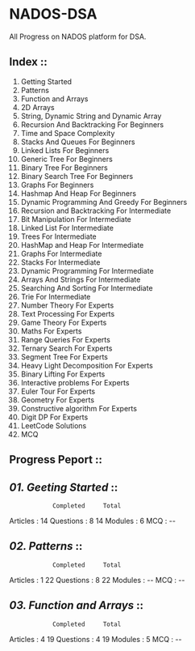 # NADOS-DSA
All Progress on NADOS platform for DSA.


Index ::
--------------------------------------------------------------------------------------------------------------------------------------------
1.    Getting Started                                   
2.    Patterns
3.    Function and Arrays
4.    2D Arrays
5.    String, Dynamic String and Dynamic Array
6.    Recursion And Backtracking For Beginners
7.    Time and Space Complexity
8.    Stacks And Queues For Beginners
9.    Linked Lists For Beginners
10.   Generic Tree For Beginners
11.   Binary Tree For Beginners
12.   Binary Search Tree For Beginners
13.   Graphs For Beginners
14.   Hashmap And Heap For Beginners
15.   Dynamic Programming And Greedy For Beginners
16.   Recursion and Backtracking For Intermediate
17.   Bit Manipulation For Intermediate
18.   Linked List For Intermediate
19.   Trees For Intermediate
20.   HashMap and Heap For Intermediate
21.   Graphs For Intermediate
22.   Stacks For Intermediate
23.   Dynamic Programming For Intermediate
24.   Arrays And Strings For Intermediate
25.   Searching And Sorting For Intermediate
26.   Trie For Intermediate
27.   Number Theory For Experts
28.   Text Processing For Experts
29.   Game Theory For Experts
30.   Maths For Experts
31.   Range Queries For Experts
32.   Ternary Search For Experts
33.   Segment Tree For Experts
34.   Heavy Light Decomposition For Experts
35.   Binary Lifting For Experts
36.   Interactive problems For Experts
37.   Euler Tour For Experts
38.   Geometry For Experts
39.   Constructive algorithm For Experts
40.   Digit DP For Experts
41.   LeetCode Solutions
42.   MCQ


Progress Peport ::
--------------------------------------------------------------------------------------------------------------------------------------------

_01. Geeting Started_ ::
--------------------------------
                Completed     Total
Articles    :                   14
Questions   :       8           14
Modules     :                    6
MCQ         :                   --



_02. Patterns_ ::
--------------------------------
                Completed     Total
Articles    :       1           22
Questions   :       8           22
Modules     :                   --
MCQ         :                   --


_03. Function and Arrays_ ::
--------------------------------
                Completed     Total
Articles    :       4           19
Questions   :       4           19
Modules     :                    5
MCQ         :                   --



